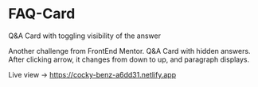 # FAQ-Card
Q&amp;A Card with toggling visibility of the answer

Another challenge from FrontEnd Mentor.
Q&A Card with hidden answers. After clicking arrow, it changes from down to up, and paragraph displays.

Live view -> https://cocky-benz-a6dd31.netlify.app
